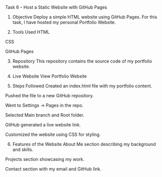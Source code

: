 Task 6 – Host a Static Website with GitHub Pages

1. Objective
Deploy a simple HTML website using GitHub Pages.
For this task, I have hosted my personal Portfolio Website.

2. Tools Used
HTML

CSS

GitHub Pages

3. Repository
This repository contains the source code of my portfolio website.

4. Live Website
View Portfolio Website

5. Steps Followed
Created an index.html file with my portfolio content.

Pushed the file to a new GitHub repository.

Went to Settings → Pages in the repo.

Selected Main branch and Root folder.

GitHub generated a live website link.

Customized the website using CSS for styling.

6. Features of the Website
About Me section describing my background and skills.

Projects section showcasing my work.

Contact section with my email and GitHub link.